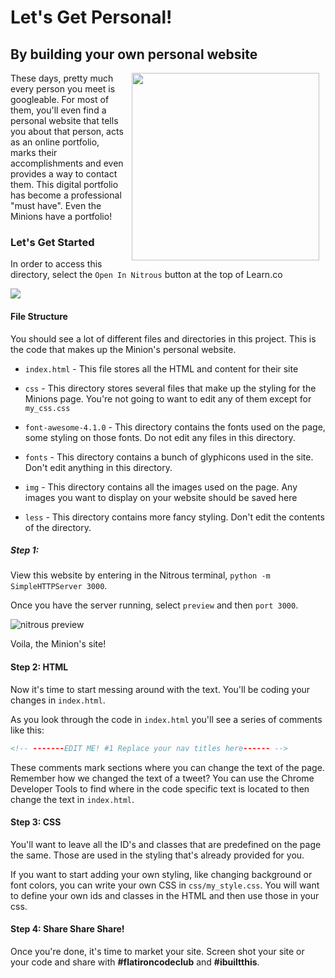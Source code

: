 # Let's Get Personal!

## By building your own personal website

<img src="https://s3.amazonaws.com/after-school-assets/minions.jpg" width="300px" align="right" hspace="10">

These days, pretty much every person you meet is googleable. For most of them, you'll even find a personal website that tells you about that person, acts as an online portfolio, marks their accomplishments and even provides a way to contact them. This digital portfolio has become a professional "must have". Even the Minions have a portfolio!

### Let's Get Started

In order to access this directory, select the `Open In Nitrous` button at the top of Learn.co

<img src="https://s3.amazonaws.com/after-school-assets/open-in-nitrous.png">

#### File Structure 
You should see a lot of different files and directories in this project. This is the code that makes up the Minion's personal website. 

+ `index.html` - This file stores all the HTML and content for their site

+ `css` - This directory stores several files that make up the styling for the Minions page. You're not going to want to edit any of them except for `my_css.css`

+ `font-awesome-4.1.0` - This directory contains the fonts used on the page, some styling on those fonts. Do not edit any files in this directory. 

+ `fonts` - This directory contains a bunch of glyphicons used in the site. Don't edit anything in this directory. 

+ `img` - This directory contains all the images used on the page. Any images you want to display on your website should be saved here

+ `less` - This directory contains more fancy styling. Don't edit the contents of the directory.


##### Step 1:

View this website by entering in the Nitrous terminal, `python -m SimpleHTTPServer 3000`. 

Once you have the server running, select `preview` and then `port 3000`.

<img src="https://s3.amazonaws.com/after-school-assets/nitrous-preview.png" alt="nitrous preview">

Voila, the Minion's site!

#### Step 2: HTML

Now it's time to start messing around with the text. You'll be coding your changes in `index.html`.

As you look through the code in `index.html` you'll see a series of comments like this:

```html
<!-- -------EDIT ME! #1 Replace your nav titles here------ -->
```

These comments mark sections where you can change the text of the page. Remember how we changed the text of a tweet? You can use the Chrome Developer Tools to find where in the code specific text is located to then change the text in `index.html`.

#### Step 3: CSS 

You'll want to leave all the ID's and classes that are predefined on the page the same. Those are used in the styling that's already provided for you.

If you want to start adding your own styling, like changing background or font colors, you can write your own CSS in `css/my_style.css`. You will want to define your own ids and classes in the HTML and then use those in your css.

#### Step 4: Share Share Share!

Once you're done, it's time to market your site. Screen shot your site or your code and share with **\#flatironcodeclub** and **\#ibuiltthis**. 







